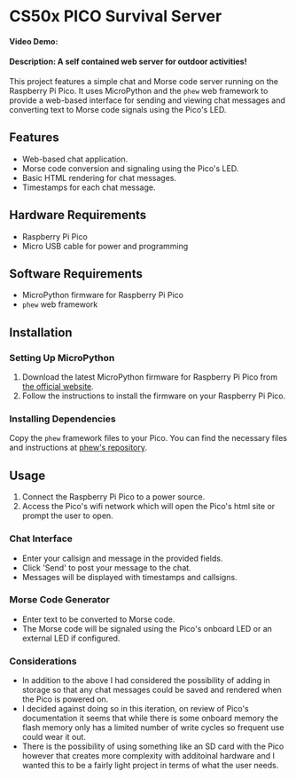 # CS50x PICO Survival Server
#### Video Demo:  <URL HERE>
#### Description: A self contained web server for outdoor activities!

This project features a simple chat and Morse code server running on the Raspberry Pi Pico. It uses MicroPython and the `phew` web framework to provide a web-based interface for sending and viewing chat messages and converting text to Morse code signals using the Pico's LED.

## Features

- Web-based chat application.
- Morse code conversion and signaling using the Pico's LED.
- Basic HTML rendering for chat messages.
- Timestamps for each chat message.

## Hardware Requirements

- Raspberry Pi Pico
- Micro USB cable for power and programming

## Software Requirements

- MicroPython firmware for Raspberry Pi Pico
- `phew` web framework

## Installation

### Setting Up MicroPython

1. Download the latest MicroPython firmware for Raspberry Pi Pico from [the official website](https://micropython.org/download/rp2-pico/).
2. Follow the instructions to install the firmware on your Raspberry Pi Pico.

### Installing Dependencies

Copy the `phew` framework files to your Pico. You can find the necessary files and instructions at [phew's repository](https://github.com/pimoroni/phew).

## Usage

1. Connect the Raspberry Pi Pico to a power source.
2. Access the Pico's wifi network which will open the Pico's html site or prompt the user to open.

### Chat Interface

- Enter your callsign and message in the provided fields.
- Click 'Send' to post your message to the chat.
- Messages will be displayed with timestamps and callsigns.

### Morse Code Generator

- Enter text to be converted to Morse code.
- The Morse code will be signaled using the Pico's onboard LED or an external LED if configured.

### Considerations

- In addition to the above I had considered the possibility of adding in storage so that any chat messages could be saved and rendered when the Pico is powered on.
- I decided against doing so in this iteration, on review of Pico's documentation it seems that while there is some onboard memory the flash memory only has a limited number of write cycles so frequent use could wear it out.
- There is the possibility of using something like an SD card with the Pico however that creates more complexity with additoinal hardware and I wanted this to be a fairly light project in terms of what the user needs.
